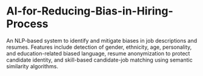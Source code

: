 # AI-for-Reducing-Bias-in-Hiring-Process
An NLP-based system to identify and mitigate biases in job descriptions and resumes. Features include detection of gender, ethnicity, age, personality, and education-related biased language, resume anonymization to protect candidate identity, and skill-based candidate-job matching using semantic similarity algorithms.
